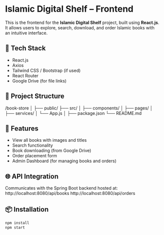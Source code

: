 # Islamic Digital Shelf – Frontend

This is the frontend for the **Islamic Digital Shelf** project, built using **React.js**.  
It allows users to explore, search, download, and order Islamic books with an intuitive interface.

## 🚀 Tech Stack

- React.js
- Axios
- Tailwind CSS / Bootstrap (if used)
- React Router
- Google Drive (for file links)

## 📁 Project Structure
/book-store
│
├── public/
├── src/
│ ├── components/
│ ├── pages/
│ ├── services/
│ └── App.js
│
├── package.json
└── README.md

## 🔧 Features

- View all books with images and titles
- Search functionality
- Book downloading (from Google Drive)
- Order placement form
- Admin Dashboard (for managing books and orders)

## 🌐 API Integration

Communicates with the Spring Boot backend hosted at:
http://localhost:8080/api/books
http://localhost:8080/api/orders

## 📦 Installation

```bash
npm install
npm start


